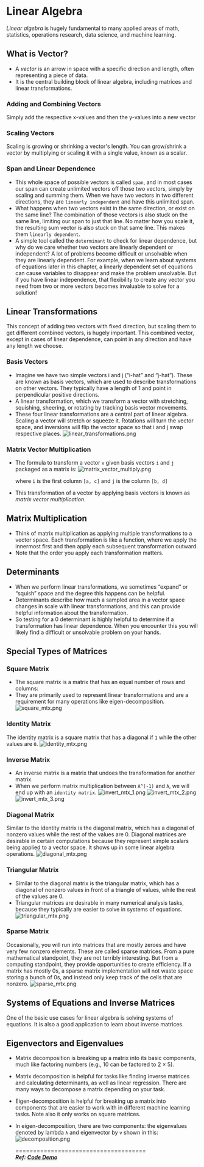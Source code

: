 # Linear Algebra

_Linear algebra_ is hugely fundamental to many applied areas of math, statistics, operations research, data science, and
machine learning.

## What is Vector?

- A _vector_ is an arrow in space with a specific direction and length, often representing a piece of data.
- It is the central building block of linear algebra, including matrices and linear transformations.

### Adding and Combining Vectors

Simply add the respective x-values and then the y-values into a new vector

### Scaling Vectors

Scaling is growing or shrinking a vector's length. You can grow/shrink a vector by multiplying or scaling it with a
single value, known as a scalar.

### Span and Linear Dependence

- This whole space of possible vectors is called `span`, and in most cases our span can create unlimited vectors off
  those
  two vectors, simply by scaling and summing them. When we have two vectors in two different directions, they are
  `linearly independent` and have this unlimited span.
- What happens when two vectors exist in the same direction, or exist on the same line? The combination of those vectors
  is also stuck on the same line, limiting our span to just that line. No matter how you scale it, the resulting sum
  vector is also stuck on that same line. This makes them `linearly dependent`.
- A simple tool called the `determinant` to check for linear dependence, but why do we care whether two vectors are
  linearly dependent or independent? A lot of problems become difficult or unsolvable when they are linearly dependent.
  For example, when we learn about systems of equations later in this chapter, a linearly dependent set of equations can
  cause variables to disappear and make the problem unsolvable. But if you have linear independence, that flexibility to
  create any vector you need from two or more vectors becomes invaluable to solve for a solution!

## Linear Transformations

This concept of adding two vectors with fixed direction, but scaling them to get different combined vectors, is hugely
important. This combined vector, except in cases of linear dependence, can point in any direction and have any length we
choose.

### Basis Vectors

- Imagine we have two simple vectors i and j (“i-hat” and “j-hat”). These are known as basis vectors, which are used to
  describe transformations on other vectors. They typically have a length of 1 and point in perpendicular positive
  directions.
- A linear transformation, which we transform a vector with stretching, squishing, sheering, or rotating by tracking
  basis vector movements.
- These four linear transformations are a central part of linear algebra. Scaling a vector will stretch or squeeze it.
  Rotations will turn the vector space, and inversions will flip the vector space so that i and j swap respective
  places.
  ![linear_transformations.png](resouces/linear_transformations.png)

### Matrix Vector Multiplication

- The formula to transform a vector `v` given basis vectors `i` and `j` packaged as a matrix is:
  ![matrix_vector_multiply.png](resouces/matrix_vector_multiply.png)

  where `i` is the first column `[a, c]` and `j` is the column `[b, d]`

- This transformation of a vector by applying basis vectors is known as _matrix vector multiplication_.

## Matrix Multiplication

- Think of matrix multiplication as applying multiple transformations to a vector space. Each transformation is like a
  function, where we apply the innermost first and then apply each subsequent transformation outward.
- Note that the order you apply each transformation matters.

## Determinants

- When we perform linear transformations, we sometimes “expand” or “squish” space and the degree this happens can be
  helpful.
- Determinants describe how much a sampled area in a vector space changes in scale with linear transformations, and this
  can provide helpful information about the transformation.
- So testing for a 0 determinant is highly helpful to determine if a transformation has linear dependence. When you
  encounter this you will likely find a difficult or unsolvable problem on your hands.

## Special Types of Matrices

### Square Matrix

- The square matrix is a matrix that has an equal number of rows and columns:
- They are primarily used to represent linear transformations and are a requirement for many operations like
  eigen-decomposition.
  ![square_mtx.png](resouces/square_mtx.png)

### Identity Matrix

The identity matrix is a square matrix that has a diagonal if `1` while the other values are `0`.
![identity_mtx.png](resouces/identity_mtx.png)

### Inverse Matrix

- An inverse matrix is a matrix that undoes the transformation for another matrix.
- When we perform matrix multiplication between `A^(-1)` and `A`, we will end up with an `identity matrix`.
  ![invert_mtx_1.png](resouces/invert_mtx_1.png)
  ![invert_mtx_2.png](resouces/invert_mtx_2.png)
  ![invert_mtx_3.png](resouces/invert_mtx_3.png)

### Diagonal Matrix

Similar to the identity matrix is the diagonal matrix, which has a diagonal of nonzero values while the rest of the
values are 0. Diagonal matrices are desirable in certain computations because they represent simple scalars being
applied to a vector space. It shows up in some linear algebra operations.
![diagonal_mtx.png](resouces/diagonal_mtx.png)

### Triangular Matrix

- Similar to the diagonal matrix is the triangular matrix, which has a diagonal of nonzero values in front of a triangle
  of values, while the rest of the values are 0.
- Triangular matrices are desirable in many numerical analysis tasks, because they typically are easier to solve in
  systems of equations.
  ![triangular_mtx.png](resouces/triangular_mtx.png)

### Sparse Matrix

Occasionally, you will run into matrices that are mostly zeroes and have very few nonzero elements. These are called
sparse matrices. From a pure mathematical standpoint, they are not terribly interesting. But from a computing
standpoint, they provide opportunities to create efficiency. If a matrix has mostly 0s, a sparse matrix implementation
will not waste space storing a bunch of 0s, and instead only keep track of the cells that are nonzero.
![sparse_mtx.png](resouces/sparse_mtx.png)

## Systems of Equations and Inverse Matrices

One of the basic use cases for linear algebra is solving systems of equations. It is also a good application to learn
about inverse matrices.

## Eigenvectors and Eigenvalues

- Matrix decomposition is breaking up a matrix into its basic components, much like factoring numbers (e.g., 10 can be
  factored to 2 × 5).

- Matrix decomposition is helpful for tasks like finding inverse matrices and calculating determinants, as well as
  linear regression.
  There are many ways to decompose a matrix depending on your task.

- Eigen-decomposition is helpful for breaking up a matrix into components that are easier to work with in different
  machine learning tasks. Note also it only works on square matrices.

- In eigen-decomposition, there are two components: the eigenvalues denoted by lambda `λ` and eigenvector by `v` shown
  in this:
  ![decomposition.png](resouces/decomposition.png)

  ===================================== <br />
  **_Ref: [Code Demo](chapter4.py)_**